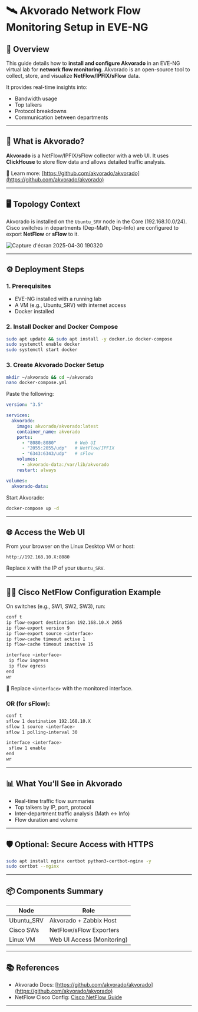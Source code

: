 # 🛰️ Akvorado Network Flow Monitoring Setup in EVE-NG

## 📌 Overview

This guide details how to **install and configure Akvorado** in an EVE-NG virtual lab for **network flow monitoring**. Akvorado is an open-source tool to collect, store, and visualize **NetFlow/IPFIX/sFlow** data.

It provides real-time insights into:
- Bandwidth usage
- Top talkers
- Protocol breakdowns
- Communication between departments

---

## 🧠 What is Akvorado?

**Akvorado** is a NetFlow/IPFIX/sFlow collector with a web UI. It uses **ClickHouse** to store flow data and allows detailed traffic analysis.

📎 Learn more: [https://github.com/akvorado/akvorado](https://github.com/akvorado/akvorado)

---

## 🖥️ Topology Context

Akvorado is installed on the `Ubuntu_SRV` node in the Core (192.168.10.0/24). Cisco switches in departments (Dep-Math, Dep-Info) are configured to export **NetFlow** or **sFlow** to it.

![Capture d'écran 2025-04-30 190320](https://github.com/user-attachments/assets/9eabecfb-81ad-47c3-ba92-d328ffb3e9a7)


---

## ⚙️ Deployment Steps

### 1. Prerequisites

- EVE-NG installed with a running lab
- A VM (e.g., Ubuntu_SRV) with internet access
- Docker installed

### 2. Install Docker and Docker Compose

```bash
sudo apt update && sudo apt install -y docker.io docker-compose
sudo systemctl enable docker
sudo systemctl start docker
```

### 3. Create Akvorado Docker Setup

```bash
mkdir ~/akvorado && cd ~/akvorado
nano docker-compose.yml
```

Paste the following:

```yaml
version: "3.5"

services:
  akvorado:
    image: akvorado/akvorado:latest
    container_name: akvorado
    ports:
      - "8080:8080"       # Web UI
      - "2055:2055/udp"   # NetFlow/IPFIX
      - "6343:6343/udp"   # sFlow
    volumes:
      - akvorado-data:/var/lib/akvorado
    restart: always

volumes:
  akvorado-data:
```

Start Akvorado:

```bash
docker-compose up -d
```

---

## 🌐 Access the Web UI

From your browser on the Linux Desktop VM or host:

```
http://192.168.10.X:8080
```

Replace `X` with the IP of your `Ubuntu_SRV`.

---

## 🧑‍🔧 Cisco NetFlow Configuration Example

On switches (e.g., SW1, SW2, SW3), run:

```bash
conf t
ip flow-export destination 192.168.10.X 2055
ip flow-export version 9
ip flow-export source <interface>
ip flow-cache timeout active 1
ip flow-cache timeout inactive 15

interface <interface>
 ip flow ingress
 ip flow egress
end
wr
```

🔁 Replace `<interface>` with the monitored interface.

### OR (for sFlow):

```bash
conf t
sflow 1 destination 192.168.10.X
sflow 1 source <interface>
sflow 1 polling-interval 30

interface <interface>
 sflow 1 enable
end
wr
```

---

## 📊 What You’ll See in Akvorado

- Real-time traffic flow summaries
- Top talkers by IP, port, protocol
- Inter-department traffic analysis (Math ↔ Info)
- Flow duration and volume

---

## 🛡️ Optional: Secure Access with HTTPS

```bash
sudo apt install nginx certbot python3-certbot-nginx -y
sudo certbot --nginx
```

---

## 📦 Components Summary

| Node        | Role                         |
|-------------|------------------------------|
| Ubuntu_SRV  | Akvorado + Zabbix Host       |
| Cisco SWs   | NetFlow/sFlow Exporters      |
| Linux VM    | Web UI Access (Monitoring)   |

---

## 📚 References

- Akvorado Docs: [https://github.com/akvorado/akvorado](https://github.com/akvorado/akvorado)
- NetFlow Cisco Config: [Cisco NetFlow Guide](https://www.cisco.com/en/US/products/ps6601/products_configuration_example09186a00800f3db9.shtml)

---
